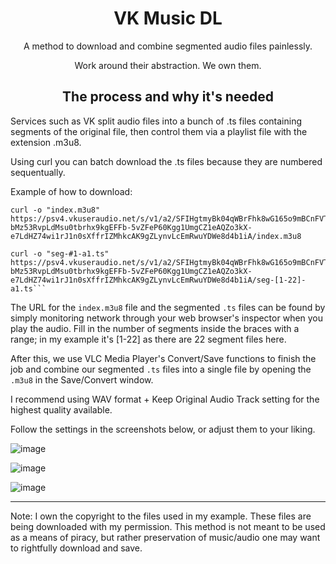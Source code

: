 <h1 align="center">VK Music DL</h1>
<p align="center">A method to download and combine segmented audio files painlessly.</p>

<p align="center">Work around their abstraction. We own them.</p>

<h2 align="center">The process and why it's needed</h2>

Services such as VK split audio files into a bunch of .ts files containing segments of the original file, then control them via a playlist file with the extension .m3u8.

Using curl you can batch download the .ts files because they are numbered sequentually.

Example of how to download:

```
curl -o "index.m3u8" https://psv4.vkuseraudio.net/s/v1/a2/SFIHgtmyBk04qWBrFhk8wG165o9mBCnFVT7c4rNw_d_3ojM6qzUi4-bMz53RvpLdMsu0tbrhx9kgEFFb-5vZFeP60Kgg1UmgCZ1eAQZo3kX-e7LdHZ74wi1rJ1n0sXffrIZMhkcAK9gZLynvLcEmRwuYDWe8d4b1iA/index.m3u8
```
```
curl -o "seg-#1-a1.ts" https://psv4.vkuseraudio.net/s/v1/a2/SFIHgtmyBk04qWBrFhk8wG165o9mBCnFVT7c4rNw_d_3ojM6qzUi4-bMz53RvpLdMsu0tbrhx9kgEFFb-5vZFeP60Kgg1UmgCZ1eAQZo3kX-e7LdHZ74wi1rJ1n0sXffrIZMhkcAK9gZLynvLcEmRwuYDWe8d4b1iA/seg-[1-22]-a1.ts```
```
The URL for the `index.m3u8` file and the segmented `.ts` files can be found by simply monitoring network through your web browser's inspector when you play the audio.
Fill in the number of segments inside the braces with a range; in my example it's [1-22] as there are 22 segment files here.

After this, we use VLC Media Player's Convert/Save functions to finish the job and combine our segmented `.ts` files into a single file by opening the `.m3u8` in the Save/Convert window.

I recommend using WAV format + Keep Original Audio Track setting for the highest quality available.

Follow the settings in the screenshots below, or adjust them to your liking.

![image](https://user-images.githubusercontent.com/15231336/229363980-85c37d9d-1db2-42db-9b78-387b40546fbb.png)

![image](https://user-images.githubusercontent.com/15231336/229363955-1dcc9708-ae10-468e-bbb2-2c88155c8f69.png)

![image](https://user-images.githubusercontent.com/15231336/229363963-f915739b-ab31-4817-ad14-0cadddb3a3a7.png)


-----

Note: I own the copyright to the files used in my example. These files are being downloaded with my permission. This method is not meant to be used as a means of piracy, but rather preservation of music/audio one may want to rightfully download and save.

